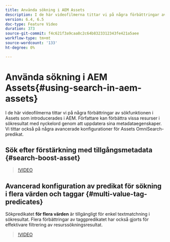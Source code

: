 ```yaml
---
title: Använda sökning i AEM Assets
description: I de här videofilmerna tittar vi på några förbättringar av sökfunktionen i Assets som introducerades i AEM. Författare kan förbättra vissa resurser i sökresultat med nyckelord genom att uppdatera sina metadataegenskaper. Vi tittar också på några avancerade konfigurationer för Assets OmniSearch-predikat.
version: 6.4, 6.5
doc-type: Feature Video
duration: 373
source-git-commit: f4c621f3a9caa8c2c64b8323312343fe421a5aee
workflow-type: tm+mt
source-wordcount: '133'
ht-degree: 0%

---
```



# Använda sökning i AEM Assets{#using-search-in-aem-assets}

I de här videofilmerna tittar vi på några förbättringar av sökfunktionen i Assets som introducerades i AEM. Författare kan förbättra vissa resurser i sökresultat med nyckelord genom att uppdatera sina metadataegenskaper. Vi tittar också på några avancerade konfigurationer för Assets OmniSearch-predikat.

## Sök efter förstärkning med tillgångsmetadata {#search-boost-asset}

>[!VIDEO](https://video.tv.adobe.com/v/16766?quality=12&learn=on)

## Avancerad konfiguration av predikat för sökning i flera värden och taggar {#multi-value-tag-predicates}

Sökpredikatet **för flera värden** är tillgängligt för enkel textmatchning i sökresultat. Flera förbättringar av taggpredikatet har också gjorts för effektivare filtrering av resurssökningsresultat.

>[!VIDEO](https://video.tv.adobe.com/v/16457?quality=12&learn=on)
